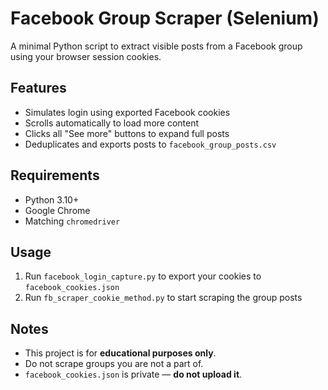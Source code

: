 # Facebook Group Scraper (Selenium)

A minimal Python script to extract visible posts from a Facebook group using your browser session cookies.

## Features
- Simulates login using exported Facebook cookies
- Scrolls automatically to load more content
- Clicks all "See more" buttons to expand full posts
- Deduplicates and exports posts to `facebook_group_posts.csv`

## Requirements
- Python 3.10+
- Google Chrome
- Matching `chromedriver`

## Usage

1. Run `facebook_login_capture.py` to export your cookies to `facebook_cookies.json`
2. Run `fb_scraper_cookie_method.py` to start scraping the group posts

## Notes
- This project is for **educational purposes only**.
- Do not scrape groups you are not a part of.
- `facebook_cookies.json` is private — **do not upload it**.
